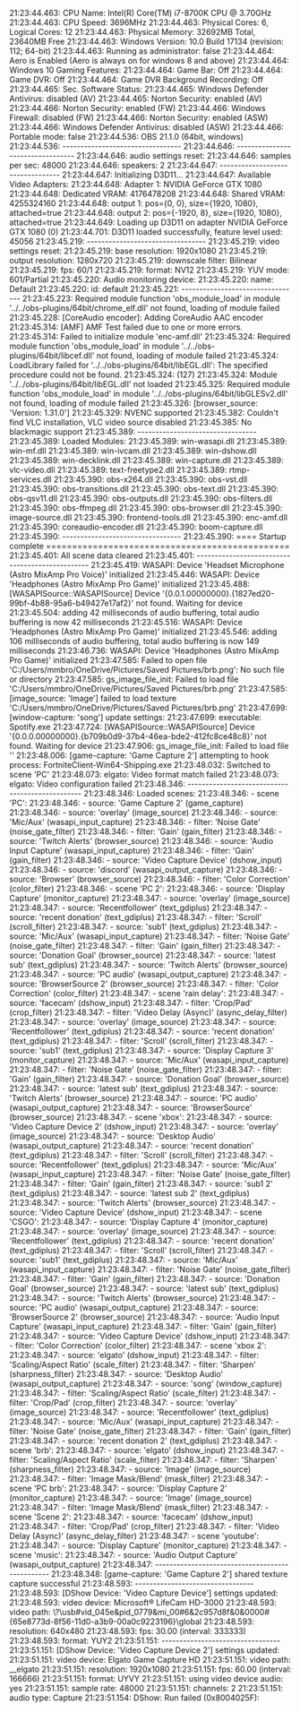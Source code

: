 21:23:44.463: CPU Name: Intel(R) Core(TM) i7-8700K CPU @ 3.70GHz
21:23:44.463: CPU Speed: 3696MHz
21:23:44.463: Physical Cores: 6, Logical Cores: 12
21:23:44.463: Physical Memory: 32692MB Total, 23640MB Free
21:23:44.463: Windows Version: 10.0 Build 17134 (revision: 112; 64-bit)
21:23:44.463: Running as administrator: false
21:23:44.464: Aero is Enabled (Aero is always on for windows 8 and above)
21:23:44.464: Windows 10 Gaming Features:
21:23:44.464: 	Game Bar: Off
21:23:44.464: 	Game DVR: Off
21:23:44.464: 	Game DVR Background Recording: Off
21:23:44.465: Sec. Software Status:
21:23:44.465: 	Windows Defender Antivirus: disabled (AV)
21:23:44.465: 	Norton Security: enabled (AV)
21:23:44.466: 	Norton Security: enabled (FW)
21:23:44.466: 	Windows Firewall: disabled (FW)
21:23:44.466: 	Norton Security: enabled (ASW)
21:23:44.466: 	Windows Defender Antivirus: disabled (ASW)
21:23:44.466: Portable mode: false
21:23:44.536: OBS 21.1.0 (64bit, windows)
21:23:44.536: ---------------------------------
21:23:44.646: ---------------------------------
21:23:44.646: audio settings reset:
21:23:44.646: 	samples per sec: 48000
21:23:44.646: 	speakers:        2
21:23:44.647: ---------------------------------
21:23:44.647: Initializing D3D11...
21:23:44.647: Available Video Adapters: 
21:23:44.648: 	Adapter 1: NVIDIA GeForce GTX 1080
21:23:44.648: 	  Dedicated VRAM: 4176478208
21:23:44.648: 	  Shared VRAM:    4255324160
21:23:44.648: 	  output 1: pos={0, 0}, size={1920, 1080}, attached=true
21:23:44.648: 	  output 2: pos={-1920, 8}, size={1920, 1080}, attached=true
21:23:44.649: Loading up D3D11 on adapter NVIDIA GeForce GTX 1080 (0)
21:23:44.701: D3D11 loaded successfully, feature level used: 45056
21:23:45.219: ---------------------------------
21:23:45.219: video settings reset:
21:23:45.219: 	base resolution:   1920x1080
21:23:45.219: 	output resolution: 1280x720
21:23:45.219: 	downscale filter:  Bilinear
21:23:45.219: 	fps:               60/1
21:23:45.219: 	format:            NV12
21:23:45.219: 	YUV mode:          601/Partial
21:23:45.220: Audio monitoring device:
21:23:45.220: 	name: Default
21:23:45.220: 	id: default
21:23:45.221: ---------------------------------
21:23:45.223: Required module function 'obs_module_load' in module '../../obs-plugins/64bit/chrome_elf.dll' not found, loading of module failed
21:23:45.228: [CoreAudio encoder]: Adding CoreAudio AAC encoder
21:23:45.314: [AMF] AMF Test failed due to one or more errors.
21:23:45.314: Failed to initialize module 'enc-amf.dll'
21:23:45.324: Required module function 'obs_module_load' in module '../../obs-plugins/64bit/libcef.dll' not found, loading of module failed
21:23:45.324: LoadLibrary failed for '../../obs-plugins/64bit/libEGL.dll': The specified procedure could not be found.
21:23:45.324:  (127)
21:23:45.324: Module '../../obs-plugins/64bit/libEGL.dll' not loaded
21:23:45.325: Required module function 'obs_module_load' in module '../../obs-plugins/64bit/libGLESv2.dll' not found, loading of module failed
21:23:45.326: [browser_source: 'Version: 1.31.0']
21:23:45.329: NVENC supported
21:23:45.382: Couldn't find VLC installation, VLC video source disabled
21:23:45.385: No blackmagic support
21:23:45.389: ---------------------------------
21:23:45.389:   Loaded Modules:
21:23:45.389:     win-wasapi.dll
21:23:45.389:     win-mf.dll
21:23:45.389:     win-ivcam.dll
21:23:45.389:     win-dshow.dll
21:23:45.389:     win-decklink.dll
21:23:45.389:     win-capture.dll
21:23:45.389:     vlc-video.dll
21:23:45.389:     text-freetype2.dll
21:23:45.389:     rtmp-services.dll
21:23:45.390:     obs-x264.dll
21:23:45.390:     obs-vst.dll
21:23:45.390:     obs-transitions.dll
21:23:45.390:     obs-text.dll
21:23:45.390:     obs-qsv11.dll
21:23:45.390:     obs-outputs.dll
21:23:45.390:     obs-filters.dll
21:23:45.390:     obs-ffmpeg.dll
21:23:45.390:     obs-browser.dll
21:23:45.390:     image-source.dll
21:23:45.390:     frontend-tools.dll
21:23:45.390:     enc-amf.dll
21:23:45.390:     coreaudio-encoder.dll
21:23:45.390:     boom-capture.dll
21:23:45.390: ---------------------------------
21:23:45.390: ==== Startup complete ===============================================
21:23:45.401: All scene data cleared
21:23:45.401: ------------------------------------------------
21:23:45.419: WASAPI: Device 'Headset Microphone (Astro MixAmp Pro Voice)' initialized
21:23:45.446: WASAPI: Device 'Headphones (Astro MixAmp Pro Game)' initialized
21:23:45.488: [WASAPISource::WASAPISource] Device '{0.0.1.00000000}.{1827ed20-99bf-4b88-95a6-b49427e17af2}' not found.  Waiting for device
21:23:45.504: adding 42 milliseconds of audio buffering, total audio buffering is now 42 milliseconds
21:23:45.516: WASAPI: Device 'Headphones (Astro MixAmp Pro Game)' initialized
21:23:45.546: adding 106 milliseconds of audio buffering, total audio buffering is now 149 milliseconds
21:23:46.736: WASAPI: Device 'Headphones (Astro MixAmp Pro Game)' initialized
21:23:47.585: Failed to open file 'C:/Users/mmbro/OneDrive/Pictures/Saved Pictures/brb.png': No such file or directory
21:23:47.585: gs_image_file_init: Failed to load file 'C:/Users/mmbro/OneDrive/Pictures/Saved Pictures/brb.png'
21:23:47.585: [image_source: 'Image'] failed to load texture 'C:/Users/mmbro/OneDrive/Pictures/Saved Pictures/brb.png'
21:23:47.699: [window-capture: 'song'] update settings:
21:23:47.699: 	executable: Spotify.exe
21:23:47.724: [WASAPISource::WASAPISource] Device '{0.0.0.00000000}.{b709b0d9-37b4-46ea-bde2-412fc8ce48c8}' not found.  Waiting for device
21:23:47.906: gs_image_file_init: Failed to load file ''
21:23:48.006: [game-capture: 'Game Capture 2'] attempting to hook process: FortniteClient-Win64-Shipping.exe
21:23:48.032: Switched to scene 'PC'
21:23:48.073: elgato: Video format match failed
21:23:48.073: elgato: Video configuration failed
21:23:48.346: ------------------------------------------------
21:23:48.346: Loaded scenes:
21:23:48.346: - scene 'PC':
21:23:48.346:     - source: 'Game Capture 2' (game_capture)
21:23:48.346:     - source: 'overlay' (image_source)
21:23:48.346:     - source: 'Mic/Aux' (wasapi_input_capture)
21:23:48.346:         - filter: 'Noise Gate' (noise_gate_filter)
21:23:48.346:         - filter: 'Gain' (gain_filter)
21:23:48.346:     - source: 'Twitch Alerts' (browser_source)
21:23:48.346:     - source: 'Audio Input Capture' (wasapi_input_capture)
21:23:48.346:         - filter: 'Gain' (gain_filter)
21:23:48.346:     - source: 'Video Capture Device' (dshow_input)
21:23:48.346:     - source: 'discord' (wasapi_output_capture)
21:23:48.346:     - source: 'Browser' (browser_source)
21:23:48.346:     - filter: 'Color Correction' (color_filter)
21:23:48.346: - scene 'PC 2':
21:23:48.346:     - source: 'Display Capture' (monitor_capture)
21:23:48.347:     - source: 'overlay' (image_source)
21:23:48.347:     - source: 'Recentfollower' (text_gdiplus)
21:23:48.347:     - source: 'recent donation' (text_gdiplus)
21:23:48.347:         - filter: 'Scroll' (scroll_filter)
21:23:48.347:     - source: 'sub1' (text_gdiplus)
21:23:48.347:     - source: 'Mic/Aux' (wasapi_input_capture)
21:23:48.347:         - filter: 'Noise Gate' (noise_gate_filter)
21:23:48.347:         - filter: 'Gain' (gain_filter)
21:23:48.347:     - source: 'Donation Goal' (browser_source)
21:23:48.347:     - source: 'latest sub' (text_gdiplus)
21:23:48.347:     - source: 'Twitch Alerts' (browser_source)
21:23:48.347:     - source: 'PC audio' (wasapi_output_capture)
21:23:48.347:     - source: 'BrowserSource 2' (browser_source)
21:23:48.347:     - filter: 'Color Correction' (color_filter)
21:23:48.347: - scene 'rain delay':
21:23:48.347:     - source: 'facecam' (dshow_input)
21:23:48.347:         - filter: 'Crop/Pad' (crop_filter)
21:23:48.347:         - filter: 'Video Delay (Async)' (async_delay_filter)
21:23:48.347:     - source: 'overlay' (image_source)
21:23:48.347:     - source: 'Recentfollower' (text_gdiplus)
21:23:48.347:     - source: 'recent donation' (text_gdiplus)
21:23:48.347:         - filter: 'Scroll' (scroll_filter)
21:23:48.347:     - source: 'sub1' (text_gdiplus)
21:23:48.347:     - source: 'Display Capture 3' (monitor_capture)
21:23:48.347:     - source: 'Mic/Aux' (wasapi_input_capture)
21:23:48.347:         - filter: 'Noise Gate' (noise_gate_filter)
21:23:48.347:         - filter: 'Gain' (gain_filter)
21:23:48.347:     - source: 'Donation Goal' (browser_source)
21:23:48.347:     - source: 'latest sub' (text_gdiplus)
21:23:48.347:     - source: 'Twitch Alerts' (browser_source)
21:23:48.347:     - source: 'PC audio' (wasapi_output_capture)
21:23:48.347:     - source: 'BrowserSource' (browser_source)
21:23:48.347: - scene 'xbox':
21:23:48.347:     - source: 'Video Capture Device 2' (dshow_input)
21:23:48.347:     - source: 'overlay' (image_source)
21:23:48.347:     - source: 'Desktop Audio' (wasapi_output_capture)
21:23:48.347:     - source: 'recent donation' (text_gdiplus)
21:23:48.347:         - filter: 'Scroll' (scroll_filter)
21:23:48.347:     - source: 'Recentfollower' (text_gdiplus)
21:23:48.347:     - source: 'Mic/Aux' (wasapi_input_capture)
21:23:48.347:         - filter: 'Noise Gate' (noise_gate_filter)
21:23:48.347:         - filter: 'Gain' (gain_filter)
21:23:48.347:     - source: 'sub1 2' (text_gdiplus)
21:23:48.347:     - source: 'latest sub 2' (text_gdiplus)
21:23:48.347:     - source: 'Twitch Alerts' (browser_source)
21:23:48.347:     - source: 'Video Capture Device' (dshow_input)
21:23:48.347: - scene 'CSGO':
21:23:48.347:     - source: 'Display Capture 4' (monitor_capture)
21:23:48.347:     - source: 'overlay' (image_source)
21:23:48.347:     - source: 'Recentfollower' (text_gdiplus)
21:23:48.347:     - source: 'recent donation' (text_gdiplus)
21:23:48.347:         - filter: 'Scroll' (scroll_filter)
21:23:48.347:     - source: 'sub1' (text_gdiplus)
21:23:48.347:     - source: 'Mic/Aux' (wasapi_input_capture)
21:23:48.347:         - filter: 'Noise Gate' (noise_gate_filter)
21:23:48.347:         - filter: 'Gain' (gain_filter)
21:23:48.347:     - source: 'Donation Goal' (browser_source)
21:23:48.347:     - source: 'latest sub' (text_gdiplus)
21:23:48.347:     - source: 'Twitch Alerts' (browser_source)
21:23:48.347:     - source: 'PC audio' (wasapi_output_capture)
21:23:48.347:     - source: 'BrowserSource 2' (browser_source)
21:23:48.347:     - source: 'Audio Input Capture' (wasapi_input_capture)
21:23:48.347:         - filter: 'Gain' (gain_filter)
21:23:48.347:     - source: 'Video Capture Device' (dshow_input)
21:23:48.347:     - filter: 'Color Correction' (color_filter)
21:23:48.347: - scene 'xbox 2':
21:23:48.347:     - source: 'elgato' (dshow_input)
21:23:48.347:         - filter: 'Scaling/Aspect Ratio' (scale_filter)
21:23:48.347:         - filter: 'Sharpen' (sharpness_filter)
21:23:48.347:     - source: 'Desktop Audio' (wasapi_output_capture)
21:23:48.347:     - source: 'song' (window_capture)
21:23:48.347:         - filter: 'Scaling/Aspect Ratio' (scale_filter)
21:23:48.347:         - filter: 'Crop/Pad' (crop_filter)
21:23:48.347:     - source: 'overlay' (image_source)
21:23:48.347:     - source: 'Recentfollower' (text_gdiplus)
21:23:48.347:     - source: 'Mic/Aux' (wasapi_input_capture)
21:23:48.347:         - filter: 'Noise Gate' (noise_gate_filter)
21:23:48.347:         - filter: 'Gain' (gain_filter)
21:23:48.347:     - source: 'recent donation 2' (text_gdiplus)
21:23:48.347: - scene 'brb':
21:23:48.347:     - source: 'elgato' (dshow_input)
21:23:48.347:         - filter: 'Scaling/Aspect Ratio' (scale_filter)
21:23:48.347:         - filter: 'Sharpen' (sharpness_filter)
21:23:48.347:     - source: 'Image' (image_source)
21:23:48.347:         - filter: 'Image Mask/Blend' (mask_filter)
21:23:48.347: - scene 'PC brb':
21:23:48.347:     - source: 'Display Capture 2' (monitor_capture)
21:23:48.347:     - source: 'Image' (image_source)
21:23:48.347:         - filter: 'Image Mask/Blend' (mask_filter)
21:23:48.347: - scene 'Scene 2':
21:23:48.347:     - source: 'facecam' (dshow_input)
21:23:48.347:         - filter: 'Crop/Pad' (crop_filter)
21:23:48.347:         - filter: 'Video Delay (Async)' (async_delay_filter)
21:23:48.347: - scene 'youtube':
21:23:48.347:     - source: 'Display Capture' (monitor_capture)
21:23:48.347: - scene 'music':
21:23:48.347:     - source: 'Audio Output Capture' (wasapi_output_capture)
21:23:48.347: ------------------------------------------------
21:23:48.348: [game-capture: 'Game Capture 2'] shared texture capture successful
21:23:48.593: ---------------------------------
21:23:48.593: [DShow Device: 'Video Capture Device'] settings updated: 
21:23:48.593: 	video device: Microsoft® LifeCam HD-3000
21:23:48.593: 	video path: \\?\usb#vid_045e&pid_0779&mi_00#6&2c957d8f&0&0000#{65e8773d-8f56-11d0-a3b9-00a0c9223196}\global
21:23:48.593: 	resolution: 640x480
21:23:48.593: 	fps: 30.00 (interval: 333333)
21:23:48.593: 	format: YUY2
21:23:51.151: ---------------------------------
21:23:51.151: [DShow Device: 'Video Capture Device 2'] settings updated: 
21:23:51.151: 	video device: Elgato Game Capture HD
21:23:51.151: 	video path: __elgato
21:23:51.151: 	resolution: 1920x1080
21:23:51.151: 	fps: 60.00 (interval: 166666)
21:23:51.151: 	format: UYVY
21:23:51.151: 	using video device audio: yes
21:23:51.151: 	sample rate: 48000
21:23:51.151: 	channels: 2
21:23:51.151: 	audio type: Capture
21:23:51.154: DShow: Run failed (0x8004025F): 

